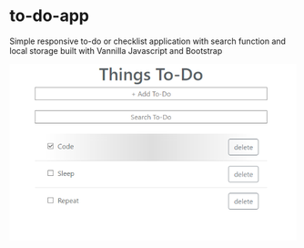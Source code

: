 # to-do-app
Simple responsive to-do or checklist application with search function and local storage built with Vannilla Javascript and Bootstrap

![To-Do-App](screenshot.PNG)

